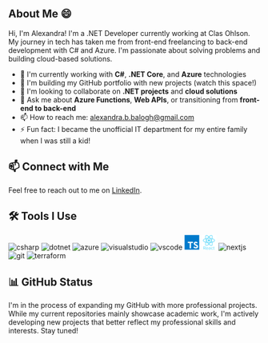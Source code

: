 ## About Me 😄
Hi, I'm Alexandra! I'm a .NET Developer currently working at Clas Ohlson. My journey in tech has taken me from front-end freelancing to back-end development with C# and Azure. I'm passionate about solving problems and building cloud-based solutions.

- 🔭 I'm currently working with **C#**, **.NET Core**, and **Azure** technologies
- 🌱 I'm building my GitHub portfolio with new projects (watch this space!)
- 🤝 I'm looking to collaborate on **.NET projects** and **cloud solutions**
- 💬 Ask me about **Azure Functions**, **Web APIs**, or transitioning from **front-end to back-end**
- 📫 How to reach me: [alexandra.b.balogh@gmail.com](mailto:alexandra.b.balogh@gmail.com)
- ⚡ Fun fact: I became the unofficial IT department for my entire family when I was still a kid!

## 📫 Connect with Me
Feel free to reach out to me on [LinkedIn](https://www.linkedin.com/in/alexandra-balogh-a28512b9).

## 🛠️ Tools I Use
<p align="left">
<img src="https://cdn.jsdelivr.net/gh/devicons/devicon/icons/csharp/csharp-original.svg" alt="csharp" width="30" height="30"/>
<img src="https://cdn.jsdelivr.net/gh/devicons/devicon/icons/dotnetcore/dotnetcore-original.svg" alt="dotnet" width="30" height="30"/>
<img src="https://cdn.jsdelivr.net/gh/devicons/devicon/icons/azure/azure-original.svg" alt="azure" width="30" height="30"/>
<img src="https://cdn.jsdelivr.net/gh/devicons/devicon/icons/visualstudio/visualstudio-plain.svg" alt="visualstudio" width="30" height="30"/>
<img src="https://cdn.jsdelivr.net/gh/devicons/devicon/icons/vscode/vscode-original.svg" alt="vscode" width="30" height="30"/>
<img src="https://raw.githubusercontent.com/devicons/devicon/master/icons/typescript/typescript-original.svg" alt="typescript" width="30" height="30"/>
<img src="https://raw.githubusercontent.com/devicons/devicon/master/icons/react/react-original-wordmark.svg" alt="react" width="30" height="30"/>
<img src="https://cdn.jsdelivr.net/gh/devicons/devicon/icons/nextjs/nextjs-original.svg" alt="nextjs" width="30" height="30"/>
<img src="https://cdn.jsdelivr.net/gh/devicons/devicon/icons/git/git-original.svg" alt="git" width="30" height="30"/>
<img src="https://cdn.jsdelivr.net/gh/devicons/devicon/icons/terraform/terraform-original.svg" alt="terraform" width="30" height="30"/>
</p>

## 📊 GitHub Status
I'm in the process of expanding my GitHub with more professional projects. While my current repositories mainly showcase academic work, I'm actively developing new projects that better reflect my professional skills and interests. Stay tuned!
